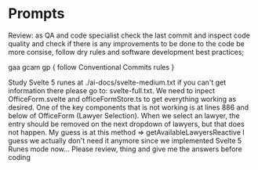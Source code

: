 # Prompts

Review: as QA and code specialist check the last commit and inspect code quality and check if there is any improvements to be done to the code be more consise, follow dry rules and software development best practices;

gaa gcam gp { follow Conventional Commits rules }

Study Svelte 5 runes at ./ai-docs/svelte-medium.txt if you can't get information there please go to: svelte-full.txt. We need to inpect OfficeForm.svelte and officeFormStore.ts to get everything working as desired. One of the key components that is not working is at lines 886 and below of OfficeForm (Lawyer Selection). When we select an lawyer, the entry should be removed on the next dropdown of lawyers, but that does not happen. My guess is at this method => getAvailableLawyersReactive I guess we actually don't need it anymore since we implemented Svelte 5 Runes mode now... Please review, thing and give me the answers before coding
